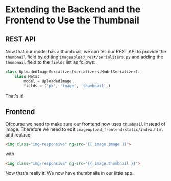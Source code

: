 # Extending the Backend and the Frontend to Use the Thumbnail

## REST API
Now that our model has a thumbnail, we can tell our REST API to provide the `thumbnail` field by 
editing `imageupload_rest/serializers.py` and adding the `thumbnail` field to the `fields` list
as follows:

```python
class UploadedImageSerializer(serializers.ModelSerializer):
    class Meta:
        model = UploadedImage
        fields = ('pk', 'image', 'thumbnail',)

```

That's it!

## Frontend
Ofcourse we need to make sure our frontend now uses `thumbnail` instead of image. Therefore we need to 
edit `imageupload_frontend/static/index.html` and replace
```HTML
<img class="img-responsive" ng-src="{{ image.image }}">
```
with
```HTML
<img class="img-responsive" ng-src="{{ image.thumbnail }}">
```

Now that's really it! We now have thumbnails in our little app.